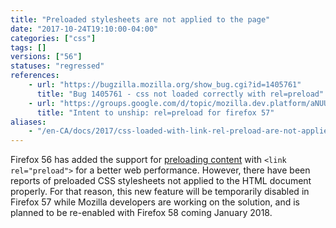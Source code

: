 ```yaml
---
title: "Preloaded stylesheets are not applied to the page"
date: "2017-10-24T19:10:00-04:00"
categories: ["css"]
tags: []
versions: ["56"]
statuses: "regressed"
references:
    - url: "https://bugzilla.mozilla.org/show_bug.cgi?id=1405761"
      title: "Bug 1405761 - css not loaded correctly with rel=preload"
    - url: "https://groups.google.com/d/topic/mozilla.dev.platform/aNUUx0S6PxE/discussion"
      title: "Intent to unship: rel=preload for firefox 57"
aliases:
    - "/en-CA/docs/2017/css-loaded-with-link-rel-preload-are-not-applied/"
---
```

Firefox 56 has added the support for [preloading content](https://developer.mozilla.org/en-US/docs/Web/HTML/Preloading_content) with `<link rel="preload">` for a better web performance. However, there have been reports of preloaded CSS stylesheets not applied to the HTML document properly. For that reason, this new feature will be temporarily disabled in Firefox 57 while Mozilla developers are working on the solution, and is planned to be re-enabled with Firefox 58 coming January 2018.
